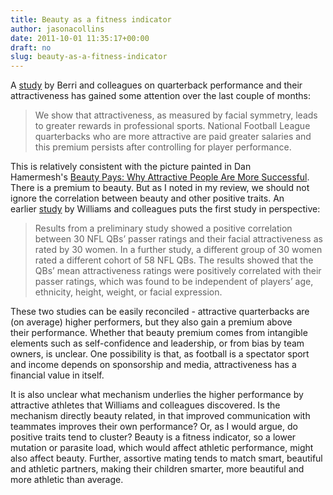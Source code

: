 ```yaml
---
title: Beauty as a fitness indicator
author: jasonacollins
date: 2011-10-01 11:35:17+00:00
draft: no
slug: beauty-as-a-fitness-indicator
---
```


A [study](http://linkinghub.elsevier.com/retrieve/pii/S0165176511000681) by Berri and colleagues on quarterback performance and their attractiveness has gained some attention over the last couple of months:


<blockquote>We show that attractiveness, as measured by facial symmetry, leads to greater rewards in professional sports. National Football League quarterbacks who are more attractive are paid greater salaries and this premium persists after controlling for player performance.</blockquote>


This is relatively consistent with the picture painted in Dan Hamermesh's [Beauty Pays: Why Attractive People Are More Successful](https://www.jasoncollins.blog/hamermeshs-beauty-pays/). There is a premium to beauty. But as I noted in my review, we should not ignore the correlation between beauty and other positive traits. An earlier [study](http://linkinghub.elsevier.com/retrieve/pii/S0191886909003845) by Williams and colleagues puts the first study in perspective:


<blockquote>Results from a preliminary study showed a positive correlation between 30 NFL QBs’ passer ratings and their facial attractiveness as rated by 30 women. In a further study, a different group of 30 women rated a different cohort of 58 NFL QBs. The results showed that the QBs’ mean attractiveness ratings were positively correlated with their passer ratings, which was found to be independent of players’ age, ethnicity, height, weight, or facial expression.</blockquote>


These two studies can be easily reconciled - attractive quarterbacks are (on average) higher performers, but they also gain a premium above their performance. Whether that beauty premium comes from intangible elements such as self-confidence and leadership, or from bias by team owners, is unclear. One possibility is that, as football is a spectator sport and income depends on sponsorship and media, attractiveness has a financial value in itself.

It is also unclear what mechanism underlies the higher performance by attractive athletes that Williams and colleagues discovered. Is the mechanism directly beauty related, in that improved communication with teammates improves their own performance? Or, as I would argue, do positive traits tend to cluster? Beauty is a fitness indicator, so a lower mutation or parasite load, which would affect athletic performance, might also affect beauty. Further, assortive mating tends to match smart, beautiful and athletic partners, making their children smarter, more beautiful and more athletic than average.

